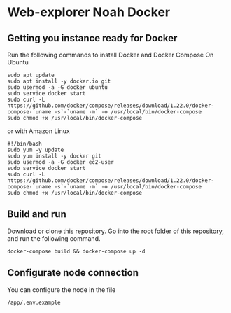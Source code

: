 # Web-explorer Noah Docker

## Getting you instance ready for Docker
Run the following commands to install Docker and Docker Compose
On Ubuntu
```
sudo apt update
sudo apt install -y docker.io git
sudo usermod -a -G docker ubuntu
sudo service docker start
sudo curl -L https://github.com/docker/compose/releases/download/1.22.0/docker-compose-`uname -s`-`uname -m` -o /usr/local/bin/docker-compose
sudo chmod +x /usr/local/bin/docker-compose
```
or with Amazon Linux
```
#!/bin/bash
sudo yum -y update
sudo yum install -y docker git
sudo usermod -a -G docker ec2-user
sudo service docker start
sudo curl -L https://github.com/docker/compose/releases/download/1.22.0/docker-compose-`uname -s`-`uname -m` -o /usr/local/bin/docker-compose
sudo chmod +x /usr/local/bin/docker-compose
```

## Build and run
Download or clone this repository. Go into the root folder of this repository, and run the following command.
```
docker-compose build && docker-compose up -d
```

## Configurate node connection
You can configure the node in the file
```
/app/.env.example
```
